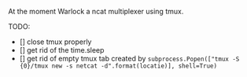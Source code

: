 At the moment Warlock a ncat multiplexer using tmux.

TODO:
- [] close tmux properly
- [] get rid of the time.sleep
- [] get rid of empty tmux tab created by 
`subprocess.Popen(["tmux -S {0}/tmux new -s netcat -d".format(locatie)], shell=True)`

